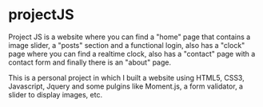 # projectJS
Project JS is a website where you can find a "home" page that contains a image slider, a "posts" section and a functional login, also has a "clock" page where you can find a realtime clock, also has a "contact" page with a contact form and finally there is an "about" page.

This is a personal project in which I built a website using HTML5, CSS3, Javascript, Jquery and some pulgins like Moment.js, a form validator, a slider to display images, etc. 

